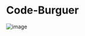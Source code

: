 # Code-Burguer

![image](https://user-images.githubusercontent.com/109186074/210188082-789098d0-bb39-4479-92ce-4630da1307c4.png)
